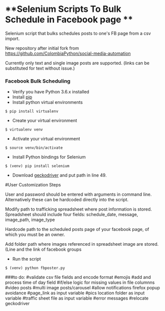 # **Selenium Scripts To Bulk Schedule in Facebook page ** 
Selenium script that bulks schedules posts to one's FB page from a csv import.

New repository after initial fork from https://github.com/ColombiaPython/social-media-automation

Currently only text and single image posts are supported. (links can be substituted for text without issue.)

### Facebook Bulk Scheduling

* Verify you have Python 3.6.x installed
* Install [pip](https://bootstrap.pypa.io/get-pip.py)
* Install python virtual environments   
```
$ pip install virtualenv
```
* Create your virtual environment  
```
$ virtualenv venv
```
* Activate your virtual environment  
```
$ source venv/bin/activate
```
* Install Python bindings for Selenium  
```
$ (venv) pip install selenium
```
* Download [geckodriver](https://github.com/mozilla/geckodriver/releases) and put path in line 49.

#User Customization Steps

User and password should be entered with arguments in command line. Alternatively these can be hardcoded directly into the script.

Modify path to trafficking spreadsheet where post information is stored. Spreadsheet should include four fields: schedule_date, message, image_path, image_type

Hardcode path to the scheduled posts page of your facebook page, of which you must be an owner.

Add folder path where images referenced in spreadsheet image are stored. (Line  and the link of facebook groups

* Run the script  
```
$ (venv) python fbposter.py
```



###to do: 
#validate csv file fields and encode format
#emojis
#add and process time of day field
#if/else logic for missing values in file columnns 
#video posts
#multi image posts/carousel
#allow notifications firefox popup avoidance
#page_link as input variable
#pics location folder as input variable
#traffic sheet file as input variable
#error messages
#relocate geckodriver
